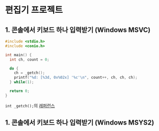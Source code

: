# 편집기 프로젝트

## 1. 콘솔에서 키보드 하나 입력받기 (Windows MSVC)
```c
#include <stdio.h>
#include <conio.h>

int main() {
  int ch, count = 0;

  do {
    ch = _getch();
    printf("%d: [%3d, 0x%02x] '%c'\n", count++, ch, ch, ch);
  } while(1);

  return 0;
}
```
`int _getch();`의 [레퍼런스](https://learn.microsoft.com/en-us/cpp/c-runtime-library/reference/getch-getwch?view=msvc-170)

## 1. 콘솔에서 키보드 하나 입력받기 (Windows MSYS2)
